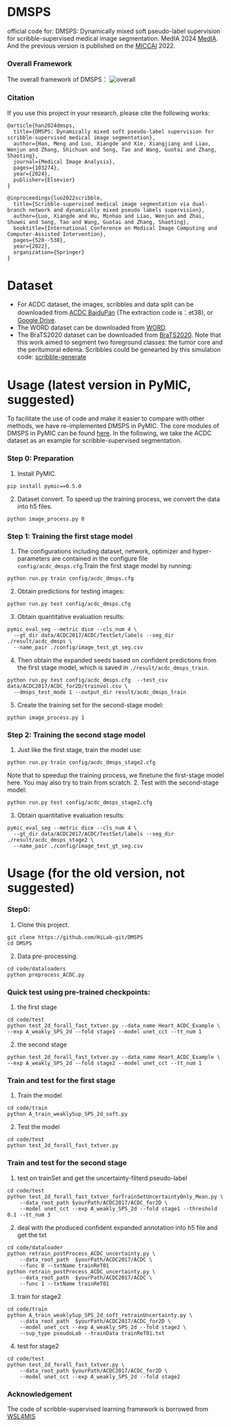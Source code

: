 # DMSPS
official code for: DMSPS: Dynamically mixed soft pseudo-label supervision for scribble-supervised medical image segmentation. MedIA 2024 [MedIA](https://www.sciencedirect.com/science/article/pii/S1361841524001993?dgcid=author).
And the previous version is published on the [MICCAI](https://link.springer.com/chapter/10.1007/978-3-031-16431-6_50) 2022.

### Overall Framework
The overall framework of DMSPS：
![overall](https://github.com/HiLab-git/DMSPS/blob/master/imgs/framework.png)

### Citation
If you use this project in your research, please cite the following works:
```
@article{han2024dmsps,
  title={DMSPS: Dynamically mixed soft pseudo-label supervision for scribble-supervised medical image segmentation},
  author={Han, Meng and Luo, Xiangde and Xie, Xiangjiang and Liao, Wenjun and Zhang, Shichuan and Song, Tao and Wang, Guotai and Zhang, Shaoting},
  journal={Medical Image Analysis},
  pages={103274},
  year={2024},
  publisher={Elsevier}
}

@inproceedings{luo2022scribble,
  title={Scribble-supervised medical image segmentation via dual-branch network and dynamically mixed pseudo labels supervision},
  author={Luo, Xiangde and Hu, Minhao and Liao, Wenjun and Zhai, Shuwei and Song, Tao and Wang, Guotai and Zhang, Shaoting},
  booktitle={International Conference on Medical Image Computing and Computer-Assisted Intervention},
  pages={528--538},
  year={2022},
  organization={Springer}
}
```

# Dataset
* For ACDC dataset, the images, scribbles and data split can be downloaded from [ACDC BaiduPan](https://pan.baidu.com/s/1Wqcw_qFNezplzdewQMHXsg) (The extraction code is：et38), or [Google Drive](). 
* The WORD dataset can be downloaded from [WORD](https://github.com/HiLab-git/WORD?tab=readme-ov-file).
* The BraTS2020 dataset can be downloaded from [BraTS2020](https://www.med.upenn.edu/cbica/brats2020/data.html). Note that this work aimed to segment two foreground classes: the tumor core and the peritumoral
edema. Scribbles could be genearted by this simulation code: [scribble-generate](https://github.com/HiLab-git/DMSPS/blob/master/code/dataloader/scribble_generater.py)

# Usage (latest version in PyMIC, suggested)
To facilitate the use of code and make it easier to compare with other methods, we have re-implemented DMSPS in PyMIC. The core modules of DMSPS in PyMIC can be found [here](). 
In the following, we take the ACDC dataset as an example for scribble-supervised segmentation.

### Step 0: Preparation
1. Install PyMIC. 
```
pip install pymic==0.5.0
```
2. Dataset convert.
To speed up the training process, we convert the data into h5 files. 
```
python image_process.py 0
```
### Step 1: Training the first stage model
1. The configurations including dataset, network, optimizer and hyper-parameters are contained in the configure file
`config/acdc_dmsps.cfg`.Train the first stage model by running:
```
python run.py train config/acdc_dmsps.cfg
```
2. Obtain predictions for testing images:
```
python run.py test config/acdc_dmsps.cfg
```
3. Obtain quantitative evaluation results:
```
pymic_eval_seg --metric dice --cls_num 4 \
  --gt_dir data/ACDC2017/ACDC/TestSet/labels --seg_dir ./result/acdc_dmsps \
  --name_pair ./config/image_test_gt_seg.csv
```
4. Then obtain the expanded seeds based on confident predictions from the first stage model, which is saved in `./result/acdc_dmsps_train`.
```
python run.py test config/acdc_dmsps.cfg  --test_csv data/ACDC2017/ACDC_for2D/trainvol.csv \
  --dmsps_test_mode 1 --output_dir result/acdc_dmsps_train
```
5. Create the training set for the second-stage model:
```
python image_process.py 1
```
### Step 2: Training the second stage model
1. Just like the first stage, train the model use:
```
python run.py train config/acdc_dmsps_stage2.cfg
```
Note that to speedup the training process, we finetune the first-stage model here. You may also try to train from scratch. 
2. Test with the second-stage model:
```
python run.py test config/acdc_dmsps_stage2.cfg
```
3. Obtain quantitative evaluation results:
```
pymic_eval_seg --metric dice --cls_num 4 \
  --gt_dir data/ACDC2017/ACDC/TestSet/labels --seg_dir ./result/acdc_dmsps_stage2 \
  --name_pair ./config/image_test_gt_seg.csv
```

# Usage (for the old version, not suggested)
### Step0:
1. Clone this project. 
```
git clone https://github.com/HiLab-git/DMSPS
cd DMSPS
```
2. Data pre-processing.
```
cd code/dataloaders
python preprocess_ACDC.py
```

### Quick test using pre-trained checkpoints:
1. the first stage 
```
cd code/test
python test_2d_forall_fast_txtver.py --data_name Heart_ACDC_Example \
--exp A_weakly_SPS_2d --fold stage1 --model unet_cct --tt_num 1
```
2. the second stage
```
python test_2d_forall_fast_txtver.py --data_name Heart_ACDC_Example \
--exp A_weakly_SPS_2d --fold stage2 --model unet_cct --tt_num 1
```

### Train and test for the first stage 
1. Train the model 
```
cd code/train
python A_train_weaklySup_SPS_2d_soft.py
```
2. Test the model 
```
cd code/test
python test_2d_forall_fast_txtver.py 
```

### Train and test for the second stage 
1. test on trainSet and get the uncertainty-filterd pseudo-label
```
cd code/test
python test_2d_forall_fast_txtver_forTrainSetUncertaintyOnly_Mean.py \
    --data_root_path $yourPath/ACDC2017/ACDC_for2D \
    --model unet_cct --exp A_weakly_SPS_2d --fold stage1 --threshold 0.1 --tt_num 3
```
2. deal with the produced confident expanded annotation into h5 file and get the txt
```
cd code/dataloader
python retrain_postProcess_ACDC_uncertainty.py \
    --data_root_path  $yourPath/ACDC2017/ACDC \
    --func 0 --txtName trainReT01
python retrain_postProcess_ACDC_uncertainty.py \
    --data_root_path  $yourPath/ACDC2017/ACDC \
    --func 1 --txtName trainReT01
```
3. train for stage2
```
cd code/train
python A_train_weaklySup_SPS_2d_soft_retrainUncertainty.py \
    --data_root_path  $yourPath/ACDC2017/ACDC_for2D \
    --model unet_cct --exp A_weakly_SPS_2d --fold stage2 \
    --sup_type pseudoLab --trainData trainReT01.txt
```
4. test for stage2
```
cd code/test
python test_2d_forall_fast_txtver.py \
    --data_root_path $yourPath/ACDC2017/ACDC_for2D \
    --model unet_cct --exp A_weakly_SPS_2d --fold stage2
```

### Acknowledgement
The code of scribble-supervised learning framework is borrowed from [WSL4MIS](https://github.com/HiLab-git/WSL4MIS)